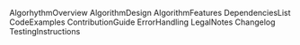 AlgorhythmOverview
AlgorithmDesign
AlgorithmFeatures
DependenciesList
CodeExamples
ContributionGuide
ErrorHandling
LegalNotes
Changelog
TestingInstructions
